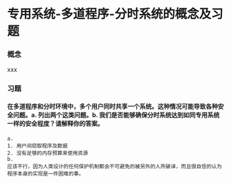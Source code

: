 
# 专用系统-多道程序-分时系统的概念及习题

### 概念

xxx

### 习题

#### 在多道程序和分时环境中，多个用户同时共享一个系统。这种情况可能导致各种安全问题。a. 列出两个这类问题。b. 我们是否能够确保分时系统达到如同专用系统一样的安全程度？请解释你的答案。

```
a.
1. 用户间窃取程序及数据
2. 没有足够的内存预算来使用资源
b.
应该不行，因为人类设计的任何保护机制都会不可避免的被另外的人所破译，而且很自信的认为程序本身的实现是一件困难的事。
```
